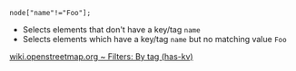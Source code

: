     node["name"!="Foo"];

- Selects elements that don't have a key/tag `name`
- Selects elements which have a key/tag `name` but no matching value `Foo` 

[wiki.openstreetmap.org ~ Filters: By tag (has-kv)](https://wiki.openstreetmap.org/wiki/Overpass_API/Overpass_QL#Case_insensitively)
